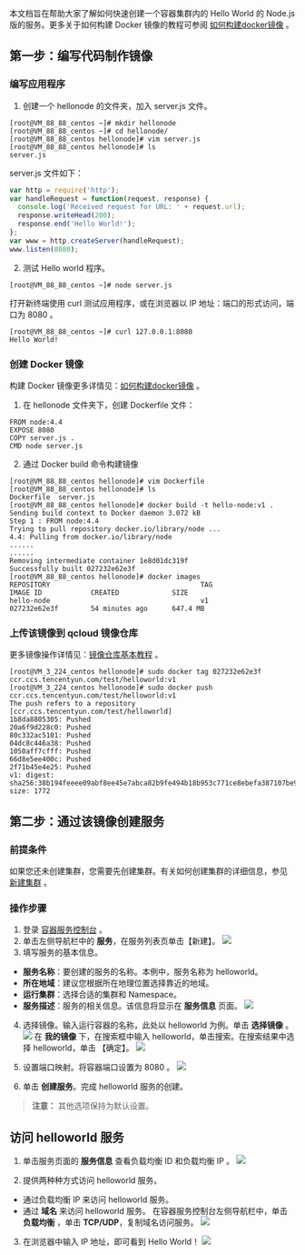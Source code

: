 本文档旨在帮助大家了解如何快速创建一个容器集群内的 Hello World 的 Node.js 版的服务。更多关于如何构建 Docker 镜像的教程可参阅  [如何构建docker镜像](/doc/product/457/9115) 。

## 第一步：编写代码制作镜像
### 编写应用程序
1. 创建一个 hellonode 的文件夹，加入 server.js 文件。
```shell
[root@VM_88_88_centos ~]# mkdir hellonode
[root@VM_88_88_centos ~]# cd hellonode/
[root@VM_88_88_centos hellonode]# vim server.js
[root@VM_88_88_centos hellonode]# ls
server.js
```
server.js 文件如下：
```js
var http = require('http');
var handleRequest = function(request, response) {
  console.log('Received request for URL: ' + request.url);
  response.writeHead(200);
  response.end('Hello World!');
};
var www = http.createServer(handleRequest);
www.listen(8080);
```
2. 测试 Hello world 程序。
```shell
[root@VM_88_88_centos ~]# node server.js
```
打开新终端使用 curl 测试应用程序，或在浏览器以 IP 地址：端口的形式访问，端口为 8080 。
```shell
[root@VM_88_88_centos ~]# curl 127.0.0.1:8080
Hello World!
```

### 创建 Docker 镜像
构建 Docker 镜像更多详情见：[如何构建docker镜像](/doc/product/457/9115) 。
1. 在 hellonode 文件夹下，创建 Dockerfile 文件：
```shell
FROM node:4.4
EXPOSE 8080
COPY server.js .
CMD node server.js
```
2. 通过 Docker build 命令构建镜像
```shell
[root@VM_88_88_centos hellonode]# vim Dockerfile 
[root@VM_88_88_centos hellonode]# ls
Dockerfile  server.js
[root@VM_88_88_centos hellonode]# docker build -t hello-node:v1 .
Sending build context to Docker daemon 3.072 kB
Step 1 : FROM node:4.4
Trying to pull repository docker.io/library/node ... 
4.4: Pulling from docker.io/library/node
......
......
Removing intermediate container 1e8d01dc319f
Successfully built 027232e62e3f
[root@VM_88_88_centos hellonode]# docker images 
REPOSITORY                                     TAG                 IMAGE ID            CREATED             SIZE
hello-node                                     v1                  027232e62e3f        54 minutes ago      647.4 MB
```

### 上传该镜像到 qcloud 镜像仓库
更多镜像操作详情见：[镜像仓库基本教程](/doc/product/457/9117) 。
```shell
[root@VM_3_224_centos hellonode]# sudo docker tag 027232e62e3f ccr.ccs.tencentyun.com/test/helloworld:v1
[root@VM_3_224_centos hellonode]# sudo docker push ccr.ccs.tencentyun.com/test/helloworld:v1
The push refers to a repository [ccr.ccs.tencentyun.com/test/helloworld]
1b8da8805305: Pushed 
20a6f9d228c0: Pushed 
80c332ac5101: Pushed 
04dc8c446a38: Pushed 
1050aff7cfff: Pushed 
66d8e5ee400c: Pushed 
2f71b45e4e25: Pushed 
v1: digest: sha256:38b194feeee09abf8ee45e7abca82b9fe494b18b953c771ce8ebefa387107be9 size: 1772
```

## 第二步：通过该镜像创建服务
### 前提条件
如果您还未创建集群，您需要先创建集群。有关如何创建集群的详细信息，参见 [新建集群](/doc/product/457/9091) 。

### 操作步骤
1. 登录 [容器服务控制台](https://console.cloud.tencent.com/ccs) 。
2. 单击左侧导航栏中的 **服务**，在服务列表页单击【新建】。
![](//mc.qcloudimg.com/static/img/11f7f75d7b051a815da8bfe1e744a8e8/image.png)
3. 填写服务的基本信息。
 - **服务名称**：要创建的服务的名称。本例中，服务名称为 helloworld。
 - **所在地域**：建议您根据所在地理位置选择靠近的地域。
 - **运行集群**：选择合适的集群和 Namespace。
 - **服务描述**：服务的相关信息。该信息将显示在 **服务信息** 页面。
![](//mc.qcloudimg.com/static/img/a09e01f2f54a5d68720d4078d21e7c46/image.png)
4. 选择镜像。输入运行容器的名称，此处以 helloworld 为例。单击 **选择镜像** 。
![](//mc.qcloudimg.com/static/img/abb29fc594b5d87d7c475585b1dbe143/image.png)
在 **我的镜像** 下，在搜索框中输入 helloworld，单击搜索。在搜索结果中选择 helloworld，单击 【确定】。
![](//mc.qcloudimg.com/static/img/3f4e4dada565b815788720fb6436a6c6/image.png)

5. 设置端口映射。将容器端口设置为 8080 。
![](//mc.qcloudimg.com/static/img/6e2110856cd51efe51431a4a3977e3ea/image.png)

6. 单击 **创建服务**。完成 helloworld 服务的创建。
>**注意：**
>其他选项保持为默认设置。

## 访问 helloworld 服务
1. 单击服务页面的 **服务信息** 查看负载均衡 ID 和负载均衡 IP 。 
![](//mc.qcloudimg.com/static/img/7891c817f167f7726b67615696cfff08/image.png)

2. 提供两种种方式访问  helloworld 服务。
 - 通过负载均衡 IP 来访问  helloworld 服务。
 - 通过 **域名** 来访问  helloworld 服务。
 在容器服务控制台左侧导航栏中，单击 **负载均衡** ，单击 **TCP/UDP**，复制域名访问服务。
![](//mc.qcloudimg.com/static/img/a1bd366e0154dff0a15c7d062c500699/image.png)
 
3. 在浏览器中输入 IP 地址，即可看到 Hello World！
![](//mc.qcloudimg.com/static/img/ef9e2067f34004f49f7fe1360f20c3a5/image.png)



